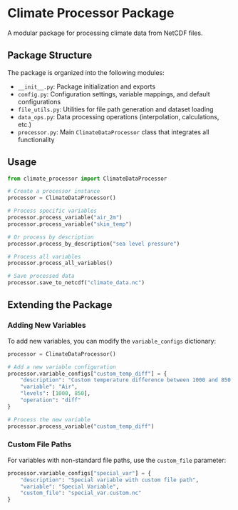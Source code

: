 # Climate Processor Package

A modular package for processing climate data from NetCDF files.

## Package Structure

The package is organized into the following modules:

- `__init__.py`: Package initialization and exports
- `config.py`: Configuration settings, variable mappings, and default configurations
- `file_utils.py`: Utilities for file path generation and dataset loading
- `data_ops.py`: Data processing operations (interpolation, calculations, etc.)
- `processor.py`: Main `ClimateDataProcessor` class that integrates all functionality

## Usage

```python
from climate_processor import ClimateDataProcessor

# Create a processor instance
processor = ClimateDataProcessor()

# Process specific variables
processor.process_variable("air_2m")
processor.process_variable("skin_temp")

# Or process by description
processor.process_by_description("sea level pressure")

# Process all variables
processor.process_all_variables()

# Save processed data
processor.save_to_netcdf("climate_data.nc")
```

## Extending the Package

### Adding New Variables

To add new variables, you can modify the `variable_configs` dictionary:

```python
processor = ClimateDataProcessor()

# Add a new variable configuration
processor.variable_configs["custom_temp_diff"] = {
    "description": "Custom temperature difference between 1000 and 850 hPa",
    "variable": "Air",
    "levels": [1000, 850],
    "operation": "diff"
}

# Process the new variable
processor.process_variable("custom_temp_diff")
```

### Custom File Paths

For variables with non-standard file paths, use the `custom_file` parameter:

```python
processor.variable_configs["special_var"] = {
    "description": "Special variable with custom file path",
    "variable": "Special Variable",
    "custom_file": "special_var.custom.nc"
}
```
